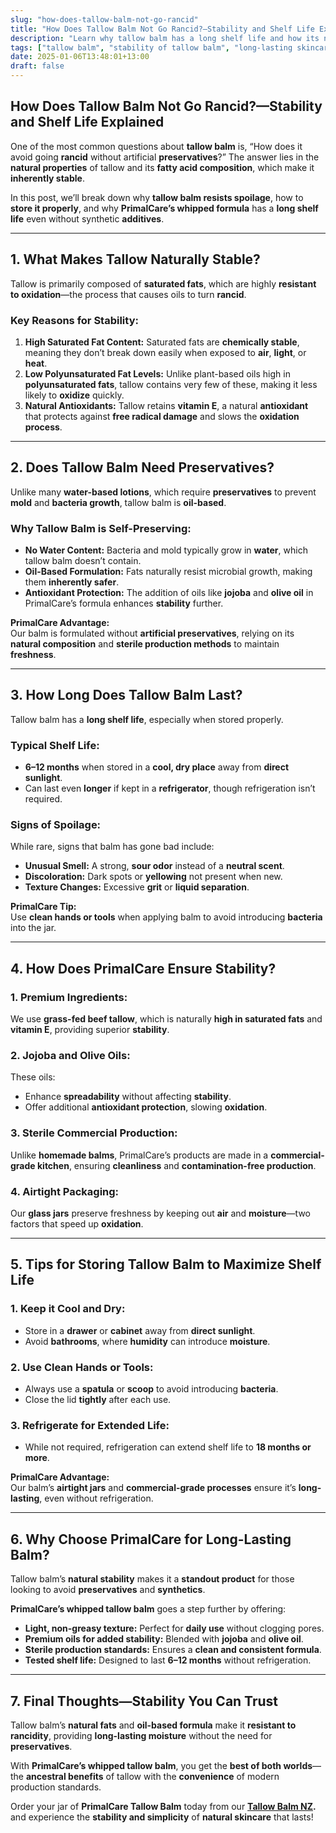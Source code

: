 ```yaml
---
slug: "how-does-tallow-balm-not-go-rancid"
title: "How Does Tallow Balm Not Go Rancid?—Stability and Shelf Life Explained"
description: "Learn why tallow balm has a long shelf life and how its natural stability prevents rancidity. Discover why PrimalCare’s formula lasts longer without preservatives."
tags: ["tallow balm", "stability of tallow balm", "long-lasting skincare", "PrimalCare"]
date: 2025-01-06T13:48:01+13:00
draft: false
---
```


## How Does Tallow Balm Not Go Rancid?—Stability and Shelf Life Explained  
One of the most common questions about **tallow balm** is, “How does it avoid going **rancid** without artificial **preservatives**?” The answer lies in the **natural properties** of tallow and its **fatty acid composition**, which make it **inherently stable**.  

In this post, we’ll break down why **tallow balm resists spoilage**, how to **store it properly**, and why **PrimalCare’s whipped formula** has a **long shelf life** even without synthetic **additives**.  

---

## **1. What Makes Tallow Naturally Stable?**  
Tallow is primarily composed of **saturated fats**, which are highly **resistant to oxidation**—the process that causes oils to turn **rancid**.  

### **Key Reasons for Stability:**  
1. **High Saturated Fat Content:** Saturated fats are **chemically stable**, meaning they don’t break down easily when exposed to **air**, **light**, or **heat**.  
2. **Low Polyunsaturated Fat Levels:** Unlike plant-based oils high in **polyunsaturated fats**, tallow contains very few of these, making it less likely to **oxidize** quickly.  
3. **Natural Antioxidants:** Tallow retains **vitamin E**, a natural **antioxidant** that protects against **free radical damage** and slows the **oxidation process**.  

---

## **2. Does Tallow Balm Need Preservatives?**  
Unlike many **water-based lotions**, which require **preservatives** to prevent **mold** and **bacteria growth**, tallow balm is **oil-based**.  

### **Why Tallow Balm is Self-Preserving:**  
- **No Water Content:** Bacteria and mold typically grow in **water**, which tallow balm doesn’t contain.  
- **Oil-Based Formulation:** Fats naturally resist microbial growth, making them **inherently safer**.  
- **Antioxidant Protection:** The addition of oils like **jojoba** and **olive oil** in PrimalCare’s formula enhances **stability** further.  

**PrimalCare Advantage:**  
Our balm is formulated without **artificial preservatives**, relying on its **natural composition** and **sterile production methods** to maintain **freshness**.  

---

## **3. How Long Does Tallow Balm Last?**  
Tallow balm has a **long shelf life**, especially when stored properly.  

### **Typical Shelf Life:**  
- **6–12 months** when stored in a **cool, dry place** away from **direct sunlight**.  
- Can last even **longer** if kept in a **refrigerator**, though refrigeration isn’t required.  

### **Signs of Spoilage:**  
While rare, signs that balm has gone bad include:  
- **Unusual Smell:** A strong, **sour odor** instead of a **neutral scent**.  
- **Discoloration:** Dark spots or **yellowing** not present when new.  
- **Texture Changes:** Excessive **grit** or **liquid separation**.  

**PrimalCare Tip:**  
Use **clean hands or tools** when applying balm to avoid introducing **bacteria** into the jar.  

---

## **4. How Does PrimalCare Ensure Stability?**  
### **1. Premium Ingredients:**  
We use **grass-fed beef tallow**, which is naturally **high in saturated fats** and **vitamin E**, providing superior **stability**.  

### **2. Jojoba and Olive Oils:**  
These oils:  
- Enhance **spreadability** without affecting **stability**.  
- Offer additional **antioxidant protection**, slowing **oxidation**.  

### **3. Sterile Commercial Production:**  
Unlike **homemade balms**, PrimalCare’s products are made in a **commercial-grade kitchen**, ensuring **cleanliness** and **contamination-free production**.  

### **4. Airtight Packaging:**  
Our **glass jars** preserve freshness by keeping out **air** and **moisture**—two factors that speed up **oxidation**.  

---

## **5. Tips for Storing Tallow Balm to Maximize Shelf Life**  
### **1. Keep it Cool and Dry:**  
- Store in a **drawer** or **cabinet** away from **direct sunlight**.  
- Avoid **bathrooms**, where **humidity** can introduce **moisture**.  

### **2. Use Clean Hands or Tools:**  
- Always use a **spatula** or **scoop** to avoid introducing **bacteria**.  
- Close the lid **tightly** after each use.  

### **3. Refrigerate for Extended Life:**  
- While not required, refrigeration can extend shelf life to **18 months or more**.  

**PrimalCare Advantage:**  
Our balm’s **airtight jars** and **commercial-grade processes** ensure it’s **long-lasting**, even without refrigeration.  

---

## **6. Why Choose PrimalCare for Long-Lasting Balm?**  
Tallow balm’s **natural stability** makes it a **standout product** for those looking to avoid **preservatives** and **synthetics**.  

**PrimalCare’s whipped tallow balm** goes a step further by offering:  
- **Light, non-greasy texture:** Perfect for **daily use** without clogging pores.  
- **Premium oils for added stability:** Blended with **jojoba** and **olive oil**.  
- **Sterile production standards:** Ensures a **clean and consistent formula**.  
- **Tested shelf life:** Designed to last **6–12 months** without refrigeration.  

---

## **7. Final Thoughts—Stability You Can Trust**  
Tallow balm’s **natural fats** and **oil-based formula** make it **resistant to rancidity**, providing **long-lasting moisture** without the need for **preservatives**.  

With **PrimalCare’s whipped tallow balm**, you get the **best of both worlds**—the **ancestral benefits** of tallow with the **convenience** of modern production standards.  

Order your jar of **PrimalCare Tallow Balm** today from our **[Tallow Balm NZ](https://primalpantry.co.nz/shop/products/tallow-skin/).** and experience the **stability and simplicity** of **natural skincare** that lasts!  
